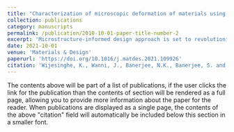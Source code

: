 ```yaml
---
title: "Characterization of microscopic deformation of materials using deep learning algorithms"
collection: publications
category: manuscripts
permalink: /publication/2010-10-01-paper-title-number-2
excerpt: 'Microstructure-informed design approach is set to revolutionize the design of metals and alloy components for aerospace applications. In this approach, a designer utilizes the influence of individual microstructural features on microscopic deformation to yield desirable macroscopic properties. Therefore, the development of advanced experimental capabilities that enable detailed characterization of microscopic deformation of material test specimens is critical to realize this paradigm shift in practice. However, extracting the complex characteristics of microscopic deformation hidden in raw image data is quite challenging. In this article, we propose an automated data extraction and analysis method based on instance segmentation and tracking of microstructural features using deep learning (DL) and image processing algorithms. The method consists of a trained mask Region-based Convolutional Neural Network (mask R-CNN) DL model combined with a regional instance segmentation approach for the instance segmentation of features, an intersection over union based multi-object tracking method to track segmented instances as they deform, and kinematics models to extract the material characteristics from the geometrical data of the deforming instances. The method is then validated by characterizing the microscopic deformation of an additively manufactured 316L stainless steel coupon specimen under quasi-static tensile loading. Our study presents a general framework for advancing deep learning algorithms to solve complex problems in the field of experimental mechanics.'
date: 2021-10-01
venue: 'Materials & Design'
paperurl: 'https://doi.org/10.1016/j.matdes.2021.109926'
citation: 'Wijesinghe, K., Wanni, J., Banerjee, N.K., Banerjee, S. and Achuthan, A., 2021. Characterization of microscopic deformation of materials using deep learning algorithms. Materials & Design, 208, p.109926.'
---
```


The contents above will be part of a list of publications, if the user clicks the link for the publication than the contents of section will be rendered as a full page, allowing you to provide more information about the paper for the reader. When publications are displayed as a single page, the contents of the above "citation" field will automatically be included below this section in a smaller font.

